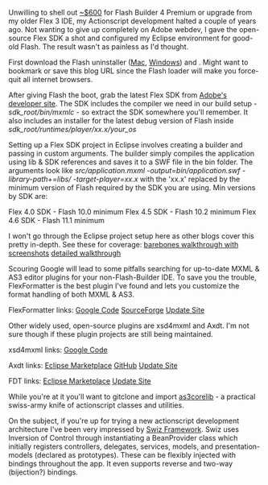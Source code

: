 Unwilling to shell out <a href="http://www.amazon.com/Adobe-Flash-Builder-4-5-Premium/dp/B004VAOJJ8/ref=pd_cp_sw_0">~$600</a> for Flash Builder 4 Premium or upgrade from my older Flex 3 IDE, my Actionscript development halted a couple of years ago. Not wanting to give up completely on Adobe webdev, I gave the open-source Flex SDK a shot and configured my Eclipse environment for good-old Flash. The result wasn't as painless as I'd thought.

<!--more-->

First download the Flash uninstaller (<a href="http://helpx.adobe.com/flash-player/kb/uninstall-flash-player-mac-os.html">Mac</a>, <a href="http://helpx.adobe.com/flash-player/kb/uninstall-flash-player-windows.html">Windows</a>) and . Might want to bookmark or save this blog URL since the Flash loader will make you force-quit all internet browsers.

After giving Flash the boot, grab the latest Flex SDK from <a href="http://www.adobe.com/devnet/flex/flex-sdk-download.html">Adobe's developer site</a>. The SDK includes the compiler we need in our build setup - <i>sdk_root/bin/mxmlc</i> - 
so extract the SDK somewhere you'll remember. It also includes an installer for the latest debug version of Flash inside <i>sdk_root/runtimes/player/xx.x/your_os</i>
&nbsp;

Setting up a Flex SDK project in Eclipse involves creating a builder and passing in custom arguments. The builder simply compiles the application using lib &amp; SDK references and saves it to a SWF file in the bin folder. The arguments look like
<i>src/application.mxml -output=bin/application.swf -library-path+=libs/ -target-player=xx.x</i>
with the 'xx.x' replaced by the minimum version of Flash required by the SDK you are using. Min versions by SDK are:

Flex 4.0 SDK - Flash 10.0 minimum
Flex 4.5 SDK - Flash 10.2 minimum
Flex 4.6 SDK - Flash 11.1 minimum


I won't go through the Eclipse project setup here as other blogs cover this pretty in-depth. See these for coverage:
<a href="http://www.seanhsmith.com/2010/03/29/flex-for-free-setting-up-the-flex-4-sdk-with-eclipse-ide/">barebones walkthrough with screenshots</a>
<a href="http://www.jakehilton.com/?q=node/27">detailed walkthrough</a>

Scouring Google will lead to some pitfalls searching for up-to-date MXML &amp; AS3 editor plugins for your non-Flash-Builder IDE. To save you the trouble, FlexFormatter is the best plugin I've found and lets you customize the format handling of both MXML &amp; AS3.

FlexFormatter links:
<a href="http://code.google.com/p/flexformatter/">Google Code</a>
<a href="http://sourceforge.net/projects/flexformatter/">SourceForge</a>
<a href="http://flexformatter.googlecode.com/svn/trunk/FlexFormatter/FlexPrettyPrintCommandUpdateSite">Update Site</a>


Other widely used, open-source plugins are xsd4mxml and Axdt. I'm not sure though if these plugin projects are still being maintained.

xsd4mxml links:
<a href="http://code.google.com/p/xsd4mxml/">Google Code</a>

Axdt links:
<a href="http://marketplace.eclipse.org/content/axdt">Eclipse Marketplace</a>
<a href="https://github.com/mb0/axdt/">GitHub</a>
<a href="http://svn.codespot.com/a/eclipselabs.org/axdt/trunk/site/">Update Site</a>

FDT links:
<a href="http://marketplace.eclipse.org/content/fdt-1">Eclipse Marketplace</a>
<a href="http://fdt.powerflasher.com/update/fdt5/">Update Site</a>


While you're at it you'll want to gitclone and import <a href="https://github.com/mikechambers/as3corelib" target="_blank">as3corelib</a> - a practical swiss-army knife of actionscript classes and utilities.

On the subject, if you're up for trying a new actionscript development architecture I've been very impressed by <a href="http://swizframework.org/" target="_blank">Swiz Framework</a>. Swiz uses Inversion of Control through instantiating a BeanProvider class which initially registers controllers, delegates, services, models, and presentation-models (declared as prototypes). These can be flexibly injected with bindings throughout the app. It even supports reverse and two-way (bijection?) bindings.